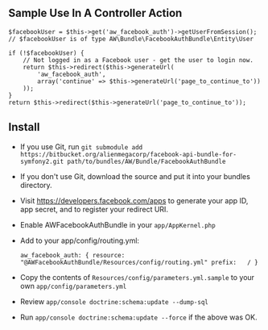 ## Sample Use In A Controller Action ##

    $facebookUser = $this->get('aw_facebook_auth')->getUserFromSession();
    // $facebookUser is of type AW\Bundle\FacebookAuthBundle\Entity\User

    if (!$facebookUser) {
        // Not logged in as a Facebook user - get the user to login now.
        return $this->redirect($this->generateUrl(
            'aw_facebook_auth',
            array('continue' => $this->generateUrl('page_to_continue_to'))
        ));
    }
    return $this->redirect($this->generateUrl('page_to_continue_to'));

## Install ##

* If you use Git, run `git submodule add https://bitbucket.org/alienmegacorp/facebook-api-bundle-for-symfony2.git path/to/bundles/AW/Bundle/FacebookAuthBundle`

* If you don't use Git, download the source and put it into your bundles
  directory.

* Visit https://developers.facebook.com/apps to generate your
  app ID, app secret, and to register your redirect URI.

* Enable AWFacebookAuthBundle in your `app/AppKernel.php`

* Add to your app/config/routing.yml:

    `aw_facebook_auth: {
        resource: "@AWFacebookAuthBundle/Resources/config/routing.yml"
        prefix:   / }`

* Copy the contents of `Resources/config/parameters.yml.sample` to your own `app/config/parameters.yml`

* Review `app/console doctrine:schema:update --dump-sql`

* Run `app/console doctrine:schema:update --force` if the above was OK.
